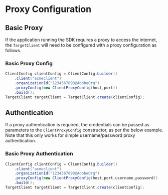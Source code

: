# Proxy Configuration

## Basic Proxy

If the application running the SDK requires a proxy to access the internet, the `TargetClient` will need to be configured with a proxy configuration as follows.

<CodeBlock slots="heading, code" repeat="1" languages="Java" />

### Basic Proxy Config

```java
ClientConfig clientConfig = ClientConfig.builder()
    .client("acmeclient")
    .organizationId("1234567890@AdobeOrg")
    .proxyConfig(new ClientProxyConfig(host,port))
    .build();
TargetClient targetClient = TargetClient.create(clientConfig);
```

## Authentication

If a proxy authentication is required, the credentials can be passed as parameters to the `ClientProxyConfig` constructor, as per the below example. Note that this only works for simple username/password proxy authentication.

<CodeBlock slots="heading, code" repeat="1" languages="Java" />

### Basic Proxy Authentication

```java
ClientConfig clientConfig = ClientConfig.builder()
    .client("acmeclient")
    .organizationId("1234567890@AdobeOrg")
    .proxyConfig(new ClientProxyConfig(host,port,username,password))
    .build();
TargetClient targetClient = TargetClient.create(clientConfig);
```
